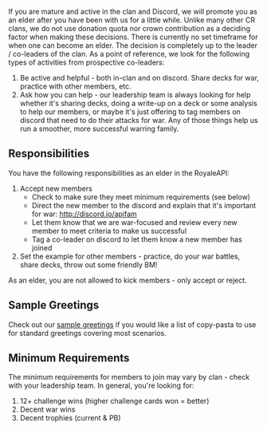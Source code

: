 If you are mature and active in the clan and Discord, we will promote you as an elder after you have been with us for a little while. Unlike many other CR clans, we do not use donation quota nor crown contribution as a deciding factor when making these decisions. There is currently no set timeframe for when one can become an elder. The decision is completely up to the leader / co-leaders of the clan.  As a point of reference, we look for the following types of activities from prospective co-leaders:

1. Be active and helpful - both in-clan and on discord.  Share decks for war, practice with other members, etc.
2. Ask how you can help - our leadership team is always looking for help whether it's sharing decks, doing a write-up on a deck or some analysis to help our members, or maybe it's just offering to tag members on discord that need to do their attacks for war.  Any of those things help us run a smoother, more successful warring family.

## Responsibilities
You have the following responsibilities as an elder in the RoyaleAPI:

1. Accept new members
    - Check to make sure they meet minimum requirements (see below)
    - Direct the new member to the discord and explain that it's important for war: http://discord.io/apifam
    - Let them know that we are war-focused and review every new member to meet criteria to make us successful
    - Tag a co-leader on discord to let them know a new member has joined
2. Set the example for other members - practice, do your war battles, share decks, throw out some friendly BM!

As an elder, you are not allowed to kick members - only accept or reject.

## Sample Greetings
Check out our [sample greetings](/elder/greetings.md) if you would like a list of copy-pasta to use for standard greetings covering most scenarios.

## Minimum Requirements
The minimum requirements for members to join may vary by clan - check with your leadership team.  In general, you're looking for:
1. 12+ challenge wins (higher challenge cards won = better)
2. Decent war wins
3. Decent trophies (current & PB)
